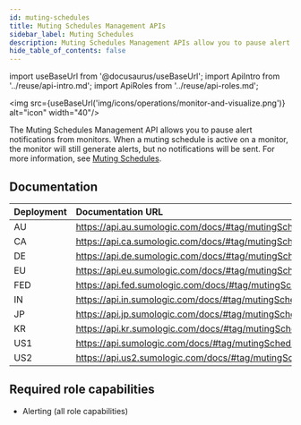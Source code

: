 ```yaml
---
id: muting-schedules
title: Muting Schedules Management APIs
sidebar_label: Muting Schedules
description: Muting Schedules Management APIs allow you to pause alert notifications from monitors.
hide_table_of_contents: false
---
```


import useBaseUrl from '@docusaurus/useBaseUrl';
import ApiIntro from '../reuse/api-intro.md';
import ApiRoles from '../reuse/api-roles.md';

<img src={useBaseUrl('img/icons/operations/monitor-and-visualize.png')} alt="icon" width="40"/>

The Muting Schedules Management API allows you to pause alert notifications from monitors. When a muting schedule is active on a monitor, the monitor will still generate alerts, but no notifications will be sent. For more information, see [Muting Schedules](/docs/alerts/monitors/muting-schedules).

## Documentation

<ApiIntro/>

| Deployment | Documentation URL                      |
|:-----------|:-------------------------------------|
| AU         | https://api.au.sumologic.com/docs/#tag/mutingSchedulesLibraryManagement  |
| CA         | https://api.ca.sumologic.com/docs/#tag/mutingSchedulesLibraryManagement  |
| DE         | https://api.de.sumologic.com/docs/#tag/mutingSchedulesLibraryManagement  |
| EU         | https://api.eu.sumologic.com/docs/#tag/mutingSchedulesLibraryManagement  |
| FED        | https://api.fed.sumologic.com/docs/#tag/mutingSchedulesLibraryManagement |
| IN         | https://api.in.sumologic.com/docs/#tag/mutingSchedulesLibraryManagement  |
| JP         | https://api.jp.sumologic.com/docs/#tag/mutingSchedulesLibraryManagement  |
| KR         | https://api.kr.sumologic.com/docs/#tag/mutingSchedulesLibraryManagement  |
| US1        | https://api.sumologic.com/docs/#tag/mutingSchedulesLibraryManagement     |
| US2        | https://api.us2.sumologic.com/docs/#tag/mutingSchedulesLibraryManagement |

## Required role capabilities

<ApiRoles/>

* Alerting (all role capabilities)